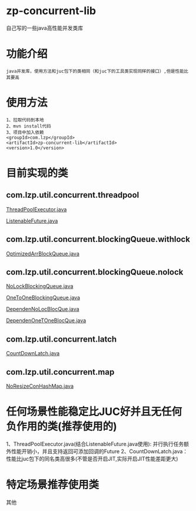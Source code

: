 # zp-concurrent-lib
 自己写的一些java高性能并发类库
#  功能介绍
    java并发库，使用方法和juc包下的类相同（和juc下的工具类实现同样的接口）,但是性能比其要高
#  使用方法
    1、拉取代码到本地
    2、mvn install代码
    3、项目中加入依赖
    <groupId>com.lzp</groupId>
    <artifactId>zp-concurrent-lib</artifactId>
    <version>1.0</version>
#  目前实现的类
## com.lzp.util.concurrent.threadpool
[ThreadPoolExecutor.java](https://github.com/65487123/zp-concurrent-lib/blob/master/ThreadPoolExecutor.md)

[ListenableFuture.java](https://github.com/65487123/zp-concurrent-lib/blob/master/ListenableFuture.md)

## com.lzp.util.concurrent.blockingQueue.withlock

[OptimizedArrBlockQueue.java](https://github.com/65487123/zp-concurrent-lib/blob/master/OptimizedArrBlockQueue.md)

## com.lzp.util.concurrent.blockingQueue.nolock
[NoLockBlockingQueue.java](https://github.com/65487123/zp-concurrent-lib/blob/master/NoLockBlockingQueue.md)

[OneToOneBlockingQueue.java](https://github.com/65487123/zp-concurrent-lib/blob/master/OneToOneBlockingQueue.md)

[DependenNoLocBlocQue.java](https://github.com/65487123/zp-concurrent-lib/blob/master/DependenNoLocBlocQue.md)
 
[DependenOneTOneBlocQue.java](https://github.com/65487123/zp-concurrent-lib/blob/master/DependenOneTOneBlocQue.md)
       
## com.lzp.util.concurrent.latch

[CountDownLatch.java](https://github.com/65487123/zp-concurrent-lib/blob/master/CountDownLatch.md)

## com.lzp.util.concurrent.map

[NoResizeConHashMap.java](https://github.com/65487123/zp-concurrent-lib/blob/master/NoResizeConHashMap.md)

#  任何场景性能稳定比JUC好并且无任何负作用的类(推荐使用的)
1、ThreadPoolExecutor.java(结合ListenableFuture.java使用):
并行执行任务额外性能开销小，并且支持返回可添加回调的Future
2、CountDownLatch.java：
性能比juc包下的同名类高很多(不管是否开启JIT,实际开启JIT性能差距更大)
#  特定场景推荐使用类
其他
